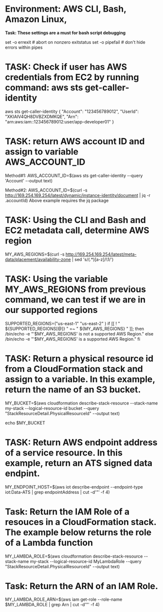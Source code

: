 # Environment: AWS CLI, Bash, Amazon Linux, 

__Task: These settings are a must for bash script debugging__

set -o errexit  # abort on nonzero exitstatus
set -o pipefail # don't hide errors within pipes

# TASK: Check if user has AWS credentials from EC2 by running command: aws sts get-caller-identity

aws sts get-caller-identity
{
    "Account": "123456789012",
    "UserId": "XKIAIV4QH8DVBZXDMKQE",
    "Arn": "arn:aws:iam::123456789012:user/app-developer01"
}

# TASK: return AWS account ID and assign to variable AWS_ACCOUNT_ID

Method#1: AWS_ACCOUNT_ID=$(aws sts get-caller-identity --query 'Account' --output text)

Method#2: AWS_ACCOUNT_ID=$(curl -s http://169.254.169.254/latest/dynamic/instance-identity/document | jq -r .accountId)
Above example requires the jq package

# TASK: Using the CLI and Bash and EC2 metadata call, determine AWS region

MY_AWS_REGIONS=$(curl -s http://169.254.169.254/latest/meta-data/placement/availability-zone | sed 's/\(.*\)[a-z]/\1/')

# TASK: Using the variable MY_AWS_REGIONS from previous command, we can test if we are in our supported regions

SUPPORTED_REGIONS=("us-east-1" "us-east-2" )
if [[ ! " ${SUPPORTED_REGIONS[@]} " =~ " ${MY_AWS_REGIONS} " ]]; then
    /bin/echo -e "'$MY_AWS_REGIONS' is not a supported AWS Region." 
else
    /bin/echo -e "'$MY_AWS_REGIONS' is a supported AWS Region." 
fi


# TASK: Return a physical resource id from a CloudFormation stack and assign to a variable. In this example, return the name of an S3 bucket.

MY_BUCKET=$(aws cloudformation describe-stack-resource --stack-name my-stack --logical-resource-id bucket --query "StackResourceDetail.PhysicalResourceId" --output text)

echo $MY_BUCKET

# TASK: Return AWS endpoint address of a service resource. In this example, return an ATS signed data endpint.

MY_ENDPOINT_HOST=$(aws iot describe-endpoint --endpoint-type iot:Data-ATS | grep endpointAddress | cut -d'"' -f 4)

# Task: Return the IAM Role of a resouces in a CloudFormation stack. The example below returns the role of a Lambda function

MY_LAMBDA_ROLE=$(aws cloudformation describe-stack-resource --stack-name my-stack --logical-resource-id MyLambdaRole --query "StackResourceDetail.PhysicalResourceId" --output text)

# Task: Return the ARN of an IAM Role.

MY_LAMBDA_ROLE_ARN=$(aws iam get-role --role-name $MY_LAMBDA_ROLE | grep Arn | cut -d'"' -f 4)
